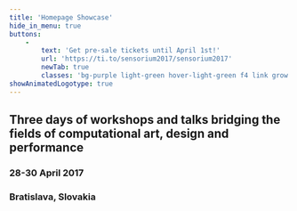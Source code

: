 ```yaml
---
title: 'Homepage Showcase'
hide_in_menu: true
buttons:
    -
        text: 'Get pre-sale tickets until April 1st!'
        url: 'https://ti.to/sensorium2017/sensorium2017'
        newTab: true
        classes: 'bg-purple light-green hover-light-green f4 link grow ba bw1 ph3 pv2 mb2 dib'
showAnimatedLogotype: true
---
```


## Three days of workshops and talks bridging the fields of computational art, design and performance
### 28-30 April 2017
### Bratislava, Slovakia